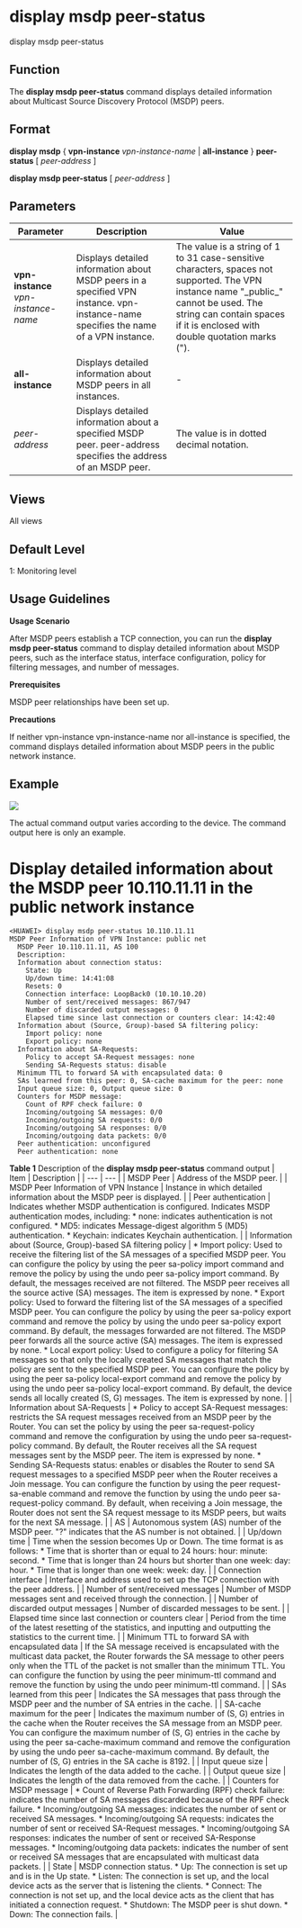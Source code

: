 display msdp peer-status
========================

display msdp peer-status

Function
--------



The **display msdp peer-status** command displays detailed information about Multicast Source Discovery Protocol (MSDP) peers.




Format
------

**display msdp** { **vpn-instance** *vpn-instance-name* | **all-instance** } **peer-status** [ *peer-address* ]

**display msdp peer-status** [ *peer-address* ]


Parameters
----------

| Parameter | Description | Value |
| --- | --- | --- |
| **vpn-instance** *vpn-instance-name* | Displays detailed information about MSDP peers in a specified VPN instance.  vpn-instance-name specifies the name of a VPN instance. | The value is a string of 1 to 31 case-sensitive characters, spaces not supported. The VPN instance name "\_public\_" cannot be used. The string can contain spaces if it is enclosed with double quotation marks ("). |
| **all-instance** | Displays detailed information about MSDP peers in all instances. | - |
| *peer-address* | Displays detailed information about a specified MSDP peer.  peer-address specifies the address of an MSDP peer. | The value is in dotted decimal notation. |



Views
-----

All views


Default Level
-------------

1: Monitoring level


Usage Guidelines
----------------

**Usage Scenario**

After MSDP peers establish a TCP connection, you can run the **display msdp peer-status** command to display detailed information about MSDP peers, such as the interface status, interface configuration, policy for filtering messages, and number of messages.

**Prerequisites**

MSDP peer relationships have been set up.

**Precautions**

If neither vpn-instance vpn-instance-name nor all-instance is specified, the command displays detailed information about MSDP peers in the public network instance.


Example
-------

![](../public_sys-resources/note_3.0-en-us.png) 

The actual command output varies according to the device. The command output here is only an example.


# Display detailed information about the MSDP peer 10.110.11.11 in the public network instance
```
<HUAWEI> display msdp peer-status 10.110.11.11
MSDP Peer Information of VPN Instance: public net
  MSDP Peer 10.110.11.11, AS 100
  Description:
  Information about connection status:
    State: Up
    Up/down time: 14:41:08
    Resets: 0
    Connection interface: LoopBack0 (10.10.10.20)
    Number of sent/received messages: 867/947
    Number of discarded output messages: 0
    Elapsed time since last connection or counters clear: 14:42:40
  Information about (Source, Group)-based SA filtering policy:
    Import policy: none
    Export policy: none
  Information about SA-Requests:
    Policy to accept SA-Request messages: none
    Sending SA-Requests status: disable
  Minimum TTL to forward SA with encapsulated data: 0
  SAs learned from this peer: 0, SA-cache maximum for the peer: none
  Input queue size: 0, Output queue size: 0
  Counters for MSDP message:
    Count of RPF check failure: 0
    Incoming/outgoing SA messages: 0/0
    Incoming/outgoing SA requests: 0/0
    Incoming/outgoing SA responses: 0/0
    Incoming/outgoing data packets: 0/0
  Peer authentication: unconfigured
  Peer authentication: none

```

**Table 1** Description of the **display msdp peer-status** command output
| Item | Description |
| --- | --- |
| MSDP Peer | Address of the MSDP peer. |
| MSDP Peer Information of VPN Instance | Instance in which detailed information about the MSDP peer is displayed. |
| Peer authentication | Indicates whether MSDP authentication is configured.  Indicates MSDP authentication modes, including:   * none: indicates authentication is not configured. * MD5: indicates Message-digest algorithm 5 (MD5) authentication. * Keychain: indicates Keychain authentication. |
| Information about (Source, Group)-based SA filtering policy | * Import policy: Used to receive the filtering list of the SA messages of a specified MSDP peer. You can configure the policy by using the peer sa-policy import command and remove the policy by using the undo peer sa-policy import command.  By default, the messages received are not filtered. The MSDP peer receives all the source active (SA) messages. The item is expressed by none. * Export policy: Used to forward the filtering list of the SA messages of a specified MSDP peer. You can configure the policy by using the peer sa-policy export command and remove the policy by using the undo peer sa-policy export command.  By default, the messages forwarded are not filtered. The MSDP peer forwards all the source active (SA) messages. The item is expressed by none. * Local export policy: Used to configure a policy for filtering SA messages so that only the locally created SA messages that match the policy are sent to the specified MSDP peer. You can configure the policy by using the peer sa-policy local-export command and remove the policy by using the undo peer sa-policy local-export command.  By default, the device sends all locally created (S, G) messages. The item is expressed by none. |
| Information about SA-Requests | * Policy to accept SA-Request messages: restricts the SA request messages received from an MSDP peer by the Router. You can set the policy by using the peer sa-request-policy command and remove the configuration by using the undo peer sa-request-policy command.   By default, the Router receives all the SA request messages sent by the MSDP peer. The item is expressed by none.   * Sending SA-Requests status: enables or disables the Router to send SA request messages to a specified MSDP peer when the Router receives a Join message. You can configure the function by using the peer request-sa-enable command and remove the function by using the undo peer sa-request-policy command.   By default, when receiving a Join message, the Router does not sent the SA request message to its MSDP peers, but waits for the next SA message. |
| AS | Autonomous system (AS) number of the MSDP peer.  "?" indicates that the AS number is not obtained. |
| Up/down time | Time when the session becomes Up or Down. The time format is as follows:   * Time that is shorter than or equal to 24 hours: hour: minute: second. * Time that is longer than 24 hours but shorter than one week: day: hour. * Time that is longer than one week: week: day. |
| Connection interface | Interface and address used to set up the TCP connection with the peer address. |
| Number of sent/received messages | Number of MSDP messages sent and received through the connection. |
| Number of discarded output messages | Number of discarded messages to be sent. |
| Elapsed time since last connection or counters clear | Period from the time of the latest resetting of the statistics, and inputting and outputting the statistics to the current time. |
| Minimum TTL to forward SA with encapsulated data | If the SA message received is encapsulated with the multicast data packet, the Router forwards the SA message to other peers only when the TTL of the packet is not smaller than the minimum TTL. You can configure the function by using the peer minimum-ttl command and remove the function by using the undo peer minimum-ttl command. |
| SAs learned from this peer | Indicates the SA messages that pass through the MSDP peer and the number of SA entries in the cache. |
| SA-cache maximum for the peer | Indicates the maximum number of (S, G) entries in the cache when the Router receives the SA message from an MSDP peer. You can configure the maximum number of (S, G) entries in the cache by using the peer sa-cache-maximum command and remove the configuration by using the undo peer sa-cache-maximum command. By default, the number of (S, G) entries in the SA cache is 8192. |
| Input queue size | Indicates the length of the data added to the cache. |
| Output queue size | Indicates the length of the data removed from the cache. |
| Counters for MSDP message | * Count of Reverse Path Forwarding (RPF) check failure: indicates the number of SA messages discarded because of the RPF check failure. * Incoming/outgoing SA messages: indicates the number of sent or received SA messages. * Incoming/outgoing SA requests: indicates the number of sent or received SA-Request messages. * Incoming/outgoing SA responses: indicates the number of sent or received SA-Response messages. * Incoming/outgoing data packets: indicates the number of sent or received SA messages that are encapsulated with multicast data packets. |
| State | MSDP connection status.   * Up: The connection is set up and is in the Up state. * Listen: The connection is set up, and the local device acts as the server that is listening the clients. * Connect: The connection is not set up, and the local device acts as the client that has initiated a connection request. * Shutdown: The MSDP peer is shut down. * Down: The connection fails. |